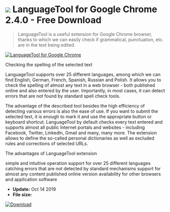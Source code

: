 # ![](https://cdn.softexe.net/static/icon/a/languagetool-dla-google-chrome-8463.png) LanguageTool for Google Chrome 2.4.0 - Free Download

> LanguageTool is a useful extension for Google Chrome browser, thanks to which we can easily check if grammatical, punctuation, etc. are in the text being edited.

[![LanguageTool for Google Chrome](https://gallery.dpcdn.pl/imgc/Tools/90806/g_-_420x350_1.5_-_xaeb7c179-9be7-4205-a216-c06ef244c07e.png)](https://softexe.net/win/internet/browser-add-ons/languagetool-for-google-chrome:hdfc.html)

Checking the spelling of the selected text
 
 LanguageTool supports over 25 different languages, among which we can find English, German, French, Spanish, Russian and Polish. It allows you to check the spelling of almost any text in a web browser - both published online and also entered by the user. Importantly, in most cases, it can detect errors that are not found by standard spell check tools.
 
 The advantage of the described tool besides the high efficiency of detecting various errors is also the ease of use. If you want to submit the selected text, it is enough to mark it and use the appropriate button or keyboard shortcut. LanguageTool by default checks every text entered and supports almost all public Internet portals and websites - including Facebook, Twitter, Linkedln, Gmail and many, many more. The extension allows to define the so-called personal dictionaries as well as excluded rules and corrections of selected URLs.
 
 The advantages of LanguageTool extension
 
 simple and intuitive operation
 support for over 25 different languages
 catching errors that are not detected by standard mechanisms
 support for almost any content published online
 version availability for other browsers and application software


- **Update:** Oct 14 2019
- **File size:** 

[![Download](https://cdn.softexe.net/static/img/download.png)](https://softexe.net/win/internet/browser-add-ons/languagetool-for-google-chrome:hdfc.html)

